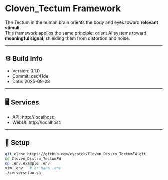 # Cloven_Tectum Framework

The Tectum in the human brain orients the body and eyes toward **relevant stimuli**.  
This framework applies the same principle: orient AI systems toward **meaningful signal**, shielding them from distortion and noise.  

---

## ⚙️ Build Info
- Version: 0.1.0
- Commit:  ced41de
- Date:    2025-09-28

---

## 🖥️ Services
- API:   http://localhost:
- WebUI: http://localhost:

---

## 🚀 Setup
```bash
git clone https://github.com/cycotek/Cloven_Distro_TectumFW.git
cd Cloven_Distro_TectumFW
cp .env.example .env
vim .env   # or nano .env
./serversetuo.sh